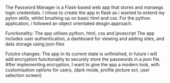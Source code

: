 The Password Manager is a Flask-based web app that stores and manaegs login credentials. I chose to create the app in flask as i wanted to extend my pyton skills, whilst brushing up on basic html and css. For the python application, i followed an object orientated desgin approach.

Functionality: The app utilises python, html, css and javascript The app includes user authentication, a dashboard for viewing and adding sites, and data storage using json files

Fututre changes: The app in its current state is unfinished, in future i will add encryption functionality to securely store the passwords in a json file. After implementing encryption, I want to give the app a modern look, with customisation options for users, (dark mode, profile picture ect, user selection screen)
